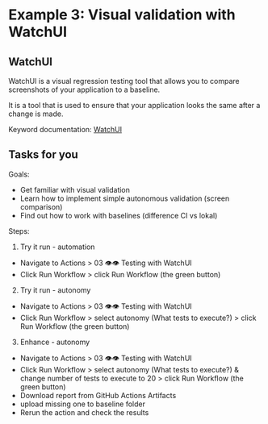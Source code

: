 # Example 3: Visual validation with WatchUI

## WatchUI

WatchUI is a visual regression testing tool that allows you to compare
screenshots of your application to a baseline.

It is a tool that is used to ensure that your application looks the same after
a change is made.

Keyword documentation: [WatchUI](https://tesena-smart-testing.github.io/WatchUI/)

## Tasks for you

Goals:

- Get familiar with visual validation
- Learn how to implement simple autonomous validation (screen comparison)
- Find out how to work with baselines (difference CI vs lokal)

Steps:

1. Try it run - automation

- Navigate to Actions > 03 👁️👁️ Testing with WatchUI
- Click Run Workflow > click Run Workflow (the green button)

2. Try it run - autonomy

- Navigate to Actions > 03 👁️👁️ Testing with WatchUI
- Click Run Workflow > select autonomy (What tests to execute?) >
  click Run Workflow (the green button)

3. Enhance - autonomy

- Navigate to Actions > 03 👁️👁️ Testing with WatchUI
- Click Run Workflow > select autonomy (What tests to execute?) & change number of tests to execute to 20 >
  click Run Workflow (the green button)
- Download report from GitHub Actions Artifacts
- upload missing one to baseline folder
- Rerun the action and check the results
